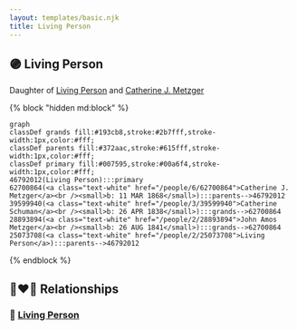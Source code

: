 ```yaml
---
layout: templates/basic.njk
title: Living Person
---
```

## 🟣 Living Person

Daughter of [Living Person](/people/2/25073708) and [Catherine J. Metzger](/people/6/62700864)

{% block "hidden md:block" %}
```mermaid
graph
classDef grands fill:#193cb8,stroke:#2b7fff,stroke-width:1px,color:#fff;
classDef parents fill:#372aac,stroke:#615fff,stroke-width:1px,color:#fff;
classDef primary fill:#007595,stroke:#00a6f4,stroke-width:1px,color:#fff;
46792012(Living Person):::primary
62700864(<a class="text-white" href="/people/6/62700864">Catherine J. Metzger</a><br /><small>b: 11 MAR 1868</small>):::parents-->46792012
39599940(<a class="text-white" href="/people/3/39599940">Catherine Schuman</a><br /><small>b: 26 APR 1838</small>):::grands-->62700864
28893894(<a class="text-white" href="/people/2/28893894">John Amos Metzger</a><br /><small>b: 26 AUG 1841</small>):::grands-->62700864
25073708(<a class="text-white" href="/people/2/25073708">Living Person</a>):::parents-->46792012
```
{% endblock %}

## 👩‍❤️‍👨 Relationships

### 🔵 [Living Person](/people/2/27602240)
